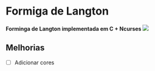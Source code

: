 # Formiga de Langton
<b> Forminga de Langton implementada em C + Ncurses </b>
![](ant.gif)

## Melhorias
 - [ ] Adicionar cores
